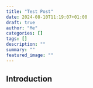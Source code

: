 ```yaml
---
title: "Test Post"
date: 2024-08-10T11:19:07+01:00
draft: true
author: "Me"
categories: []
tags: []
description: ""
summary: ""
featured_image: ""
---
```


## Introduction

<!-- Start writing your post here -->


